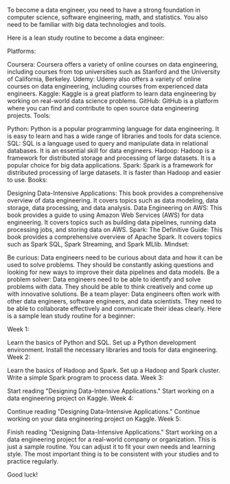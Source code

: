 
To become a data engineer, you need to have a strong foundation in computer science, software engineering, math, and statistics. You also need to be familiar with big data technologies and tools.

Here is a lean study routine to become a data engineer:

Platforms:

Coursera: Coursera offers a variety of online courses on data engineering, including courses from top universities such as Stanford and the University of California, Berkeley.
Udemy: Udemy also offers a variety of online courses on data engineering, including courses from experienced data engineers.
Kaggle: Kaggle is a great platform to learn data engineering by working on real-world data science problems.
GitHub: GitHub is a platform where you can find and contribute to open source data engineering projects.
Tools:

Python: Python is a popular programming language for data engineering. It is easy to learn and has a wide range of libraries and tools for data science.
SQL: SQL is a language used to query and manipulate data in relational databases. It is an essential skill for data engineers.
Hadoop: Hadoop is a framework for distributed storage and processing of large datasets. It is a popular choice for big data applications.
Spark: Spark is a framework for distributed processing of large datasets. It is faster than Hadoop and easier to use.
Books:

Designing Data-Intensive Applications: This book provides a comprehensive overview of data engineering. It covers topics such as data modeling, data storage, data processing, and data analysis.
Data Engineering on AWS: This book provides a guide to using Amazon Web Services (AWS) for data engineering. It covers topics such as building data pipelines, running data processing jobs, and storing data on AWS.
Spark: The Definitive Guide: This book provides a comprehensive overview of Apache Spark. It covers topics such as Spark SQL, Spark Streaming, and Spark MLlib.
Mindset:

Be curious: Data engineers need to be curious about data and how it can be used to solve problems. They should be constantly asking questions and looking for new ways to improve their data pipelines and data models.
Be a problem solver: Data engineers need to be able to identify and solve problems with data. They should be able to think creatively and come up with innovative solutions.
Be a team player: Data engineers often work with other data engineers, software engineers, and data scientists. They need to be able to collaborate effectively and communicate their ideas clearly.
Here is a sample lean study routine for a beginner:

Week 1:

Learn the basics of Python and SQL.
Set up a Python development environment.
Install the necessary libraries and tools for data engineering.
Week 2:

Learn the basics of Hadoop and Spark.
Set up a Hadoop and Spark cluster.
Write a simple Spark program to process data.
Week 3:

Start reading "Designing Data-Intensive Applications."
Start working on a data engineering project on Kaggle.
Week 4:

Continue reading "Designing Data-Intensive Applications."
Continue working on your data engineering project on Kaggle.
Week 5:

Finish reading "Designing Data-Intensive Applications."
Start working on a data engineering project for a real-world company or organization.
This is just a sample routine. You can adjust it to fit your own needs and learning style. The most important thing is to be consistent with your studies and to practice regularly.

Good luck!